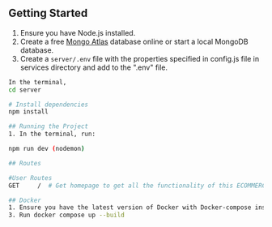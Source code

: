 ## Getting Started

1. Ensure you have Node.js installed.
2. Create a free [Mongo Atlas](https://www.mongodb.com/atlas/database) database online or start a local MongoDB database.
3. Create a `server/.env` file with the properties specified in config.js file in services directory and add to the ".env" file.

```sh
In the terminal,
cd server

# Install dependencies
npm install

## Running the Project
1. In the terminal, run:

npm run dev (nodemon)

## Routes

#User Routes
GET     /  # Get homepage to get all the functionality of this ECOMMERCE-API

## Docker
1. Ensure you have the latest version of Docker with Docker-compose installed
3. Run docker compose up --build
```


